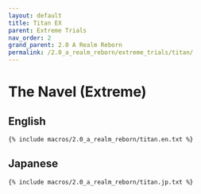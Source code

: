 ```yaml
---
layout: default
title: Titan EX
parent: Extreme Trials
nav_order: 2
grand_parent: 2.0 A Realm Reborn
permalink: /2.0_a_realm_reborn/extreme_trials/titan/
---
```


# The Navel (Extreme)

## English
```
{% include macros/2.0_a_realm_reborn/titan.en.txt %}
```

## Japanese
```
{% include macros/2.0_a_realm_reborn/titan.jp.txt %}
```

<script data-goatcounter="https://tuufless.goatcounter.com/count"
        async src="//gc.zgo.at/count.js"></script>
